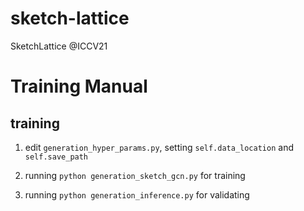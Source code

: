 # sketch-lattice

SketchLattice @ICCV21

# Training Manual

## training 

1. edit `generation_hyper_params.py`, setting `self.data_location` and `self.save_path`

2. running `python generation_sketch_gcn.py` for training

3. running `python generation_inference.py` for validating
  
